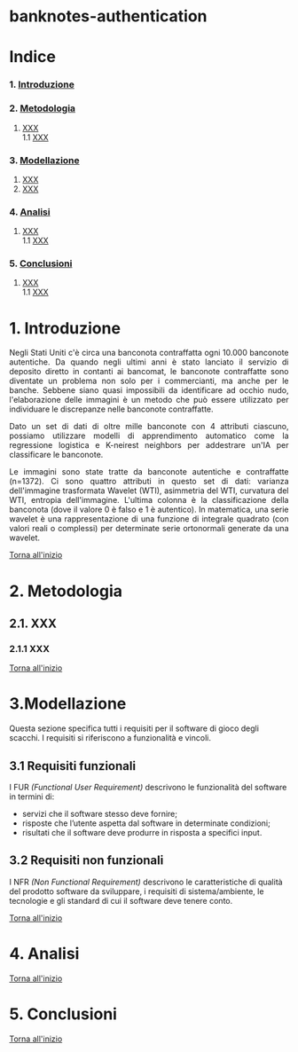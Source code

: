 # banknotes-authentication

# Indice  

### 1. [Introduzione](#1)  
  
### 2. [Metodologia](#2)  
 1. [XXX](#2.1)  
     1.1 [XXX](#2.1.1)  

### 3. [Modellazione](#3)          
 1. [XXX](#3.1)          
 2. [XXX](#3.2)             

### 4. [Analisi](#4)
 1. [XXX](#4.1)  
    1.1 [XXX](#4.1.1)

### 5. [Conclusioni](#5)
 1. [XXX](#5.1)  
    1.1 [XXX](#5.1.1)          
              
# <span id = "1">1. Introduzione</span> 
<p align="justify">Negli Stati Uniti c'è circa una banconota contraffatta ogni 10.000 banconote autentiche. Da quando negli ultimi anni è stato lanciato il servizio di deposito diretto in contanti ai bancomat, le banconote contraffatte sono diventate un problema non solo per i commercianti, ma anche per le banche. Sebbene siano quasi impossibili da identificare ad occhio nudo, l'elaborazione delle immagini è un metodo che può essere utilizzato per individuare le discrepanze nelle banconote contraffatte.</p>
<p align="justify">Dato un set di dati di oltre mille banconote con 4 attributi ciascuno, possiamo utilizzare modelli di apprendimento automatico come la regressione logistica e K-neirest neighbors per addestrare un'IA per classificare le banconote.</p>
<p align="justify">Le immagini sono state tratte da banconote autentiche e contraffatte (n=1372). Ci sono quattro attributi in questo set di dati: varianza dell'immagine trasformata Wavelet (WTI), asimmetria del WTI, curvatura del WTI, entropia dell'immagine. L'ultima colonna è la classificazione della banconota (dove il valore 0 è falso e 1 è autentico). In matematica, una serie wavelet è una rappresentazione di una funzione di integrale quadrato (con valori reali o complessi) per determinate serie ortonormali generate da una wavelet.</p>

<a href="#top">Torna all'inizio</a> 

# <span id = "2">2. Metodologia</span> 
     
## <span id = "2.1">2.1. XXX</span> 

### <span id = "2.1.1">2.1.1 XXX</span>

<p><a href="#top">Torna all'inizio</a>

# <span id = "3">3.Modellazione</span> 
Questa sezione specifica tutti i requisiti per il software di gioco degli scacchi. I requisiti si riferiscono a 
funzionalità e vincoli.     
  
## <span id = "3.1">3.1 Requisiti funzionali</span> 
I FUR *(Functional User Requirement)* descrivono le funzionalità del software in termini di:
 - servizi che il software stesso deve fornire;
 - risposte che l’utente aspetta dal software in determinate condizioni;
 - risultati che il software deve produrre in risposta a specifici input.
 

## <span id = "3.2">3.2 Requisiti non funzionali</span>  
I NFR *(Non Functional Requirement)* descrivono le caratteristiche di qualità del prodotto software da sviluppare, i 
requisiti di sistema/ambiente, le tecnologie e gli standard di cui il software deve tenere conto.

<a href="#top">Torna all'inizio</a>

# <span id = "4">4. Analisi</span> 

<a href="#top">Torna all'inizio</a> 

# <span id = "5">5. Conclusioni</span> 

<a href="#top">Torna all'inizio</a> 

